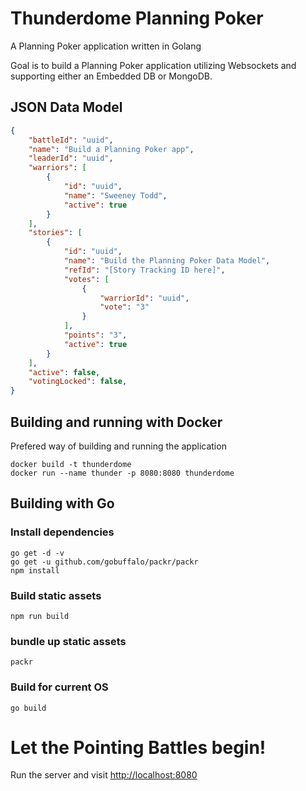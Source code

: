 # Thunderdome Planning Poker
A Planning Poker application written in Golang

Goal is to build a Planning Poker application utilizing Websockets and supporting either an Embedded DB or MongoDB.

## JSON Data Model

```json
{
    "battleId": "uuid",
    "name": "Build a Planning Poker app",
    "leaderId": "uuid",
    "warriors": [
        {
            "id": "uuid",
            "name": "Sweeney Todd",
            "active": true
        }
    ],
    "stories": [
        {
            "id": "uuid",
            "name": "Build the Planning Poker Data Model",
            "refId": "[Story Tracking ID here]",
            "votes": [
                {
                    "warriorId": "uuid",
                    "vote": "3"
                }
            ],
            "points": "3",
            "active": true
        }
    ],
    "active": false,
    "votingLocked": false,
}
```

## Building and running with Docker

Prefered way of building and running the application

```
docker build -t thunderdome
docker run --name thunder -p 8080:8080 thunderdome
```

## Building with Go

### Install dependencies
```
go get -d -v
go get -u github.com/gobuffalo/packr/packr
npm install
```

### Build static assets
```
npm run build
```

### bundle up static assets
```
packr
```

### Build for current OS
```
go build
```

# Let the Pointing Battles begin!

Run the server and visit [http://localhost:8080](http://localhost:8080)
